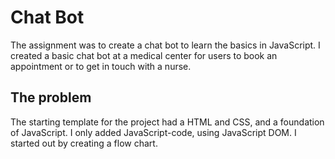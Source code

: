 # Chat Bot

The assignment was to create a chat bot to learn the basics in JavaScript. I created a basic chat bot at a medical center for users to book an appointment or to get in touch with a nurse.

## The problem

The starting template for the project had a HTML and CSS, and a foundation of JavaScript. I only added JavaScript-code, using JavaScript DOM. I started out by creating a flow chart. 




